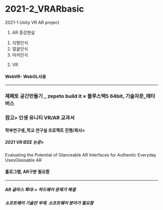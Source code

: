 # 2021-2_VRARbasic
2021-1 Unity VR AR project

1. AR 증강현실
1) 지형인식
2) 얼굴인식
3) 마커인식


2. VR
#### WebVR- WebGL사용

***
### 제페토 공간만들기 _ zepeto build it × 블루스택5 64bit, 기술자문_메타버스


### 참고> 인생 유니티 VR/AR 교과서
#### 학부연구생_학교 연구실 프로젝트 진행/회사> 
##### 2021 VR IEEE 논문> 
Evaluating the Potential of Glanceable AR Interfaces for Authentic Everyday UsesGlassable AR  
#### 홀로그램, AR구분 필요함
***
##### AR 글라스 확대-> 하드웨어 문제가 해결
##### 소프트웨어 기술만 부재. 소프트웨어 분야가 필요함
